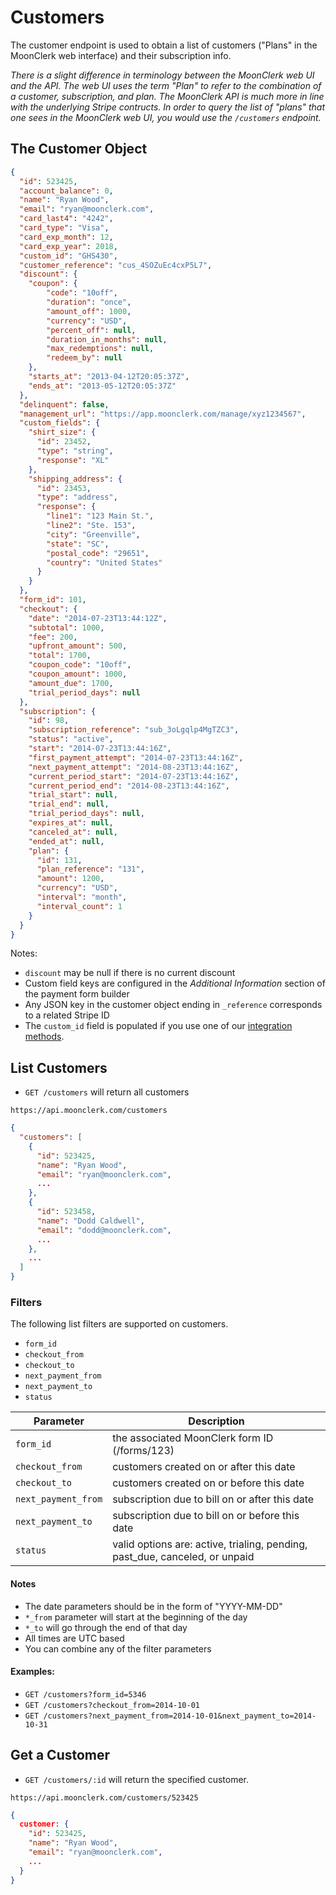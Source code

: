 # Customers

The customer endpoint is used to obtain a list of customers ("Plans" in the MoonClerk web interface) and their subscription info.

_There is a slight difference in terminology between the MoonClerk web UI and the API. The web UI uses the term "Plan" to refer to the combination of a customer, subscription, and plan. The MoonClerk API is much more in line with the underlying Stripe contructs. In order to query the list of "plans" that one sees in the MoonClerk web UI, you would use the `/customers` endpoint._

## The Customer Object

```json
{
  "id": 523425,
  "account_balance": 0,
  "name": "Ryan Wood",
  "email": "ryan@moonclerk.com",
  "card_last4": "4242",
  "card_type": "Visa",
  "card_exp_month": 12,
  "card_exp_year": 2018,
  "custom_id": "GHS430",
  "customer_reference": "cus_4SOZuEc4cxP5L7",
  "discount": {
    "coupon": {
        "code": "10off",
        "duration": "once",
        "amount_off": 1000,
        "currency": "USD",
        "percent_off": null,
        "duration_in_months": null,
        "max_redemptions": null,
        "redeem_by": null
    },
    "starts_at": "2013-04-12T20:05:37Z",
    "ends_at": "2013-05-12T20:05:37Z"
  },
  "delinquent": false,
  "management_url": "https://app.moonclerk.com/manage/xyz1234567",
  "custom_fields": {
    "shirt_size": {
      "id": 23452,
      "type": "string",
      "response": "XL"
    },
    "shipping_address": {
      "id": 23453,
      "type": "address",
      "response": {
        "line1": "123 Main St.",
        "line2": "Ste. 153",
        "city": "Greenville",
        "state": "SC",
        "postal_code": "29651",
        "country": "United States"
      }
    }
  },
  "form_id": 101,
  "checkout": {
    "date": "2014-07-23T13:44:12Z",
    "subtotal": 1000,
    "fee": 200,
    "upfront_amount": 500,
    "total": 1700,
    "coupon_code": "10off",
    "coupon_amount": 1000,
    "amount_due": 1700,
    "trial_period_days": null
  },
  "subscription": {
    "id": 98,
    "subscription_reference": "sub_3oLgqlp4MgTZC3",
    "status": "active",
    "start": "2014-07-23T13:44:16Z",
    "first_payment_attempt": "2014-07-23T13:44:16Z",
    "next_payment_attempt": "2014-08-23T13:44:16Z",
    "current_period_start": "2014-07-23T13:44:16Z",
    "current_period_end": "2014-08-23T13:44:16Z",
    "trial_start": null,
    "trial_end": null,
    "trial_period_days": null,
    "expires_at": null,
    "canceled_at": null,
    "ended_at": null,
    "plan": {
      "id": 131,
      "plan_reference": "131",
      "amount": 1200,
      "currency": "USD",
      "interval": "month",
      "interval_count": 1
    }
  }
}
```

Notes:

* `discount` may be null if there is no current discount
* Custom field keys are configured in the *Additional Information* section of the payment form builder
* Any JSON key in the customer object ending in `_reference` corresponds to a related Stripe ID
* The `custom_id` field is populated if you use one of our [integration methods](https://github.com/moonclerk/developer/blob/master/integration.md).

## List Customers

* `GET /customers` will return all customers

`https://api.moonclerk.com/customers`

```json
{
  "customers": [
    {
      "id": 523425,
      "name": "Ryan Wood",
      "email": "ryan@moonclerk.com",
      ...
    },
    {
      "id": 523458,
      "name": "Dodd Caldwell",
      "email": "dodd@moonclerk.com",
      ...
    },
    ...
  ]
}
```

### Filters

The following list filters are supported on customers.


* `form_id`
* `checkout_from`
* `checkout_to`
* `next_payment_from`
* `next_payment_to`
* `status`

Parameter             | Description
-------------------   |------------
`form_id`             | the associated MoonClerk form ID (/forms/123)
`checkout_from`       | customers created on or after this date
`checkout_to`         | customers created on or before this date
`next_payment_from`   | subscription due to bill on or after this date
`next_payment_to`     | subscription due to bill on or before this date
`status`              | valid options are: active, trialing, pending, past_due, canceled, or unpaid

#### Notes

* The date parameters should be in the form of "YYYY-MM-DD"
* `*_from` parameter will start at the beginning of the day
* `*_to` will go through the end of that day
* All times are UTC based
* You can combine any of the filter parameters

#### Examples:

* `GET /customers?form_id=5346`
* `GET /customers?checkout_from=2014-10-01`
* `GET /customers?next_payment_from=2014-10-01&next_payment_to=2014-10-31`


## Get a Customer

* `GET /customers/:id` will return the specified customer.

`https://api.moonclerk.com/customers/523425`

```json
{
  customer: {
    "id": 523425,
    "name": "Ryan Wood",
    "email": "ryan@moonclerk.com",
    ...
  }
}
```
